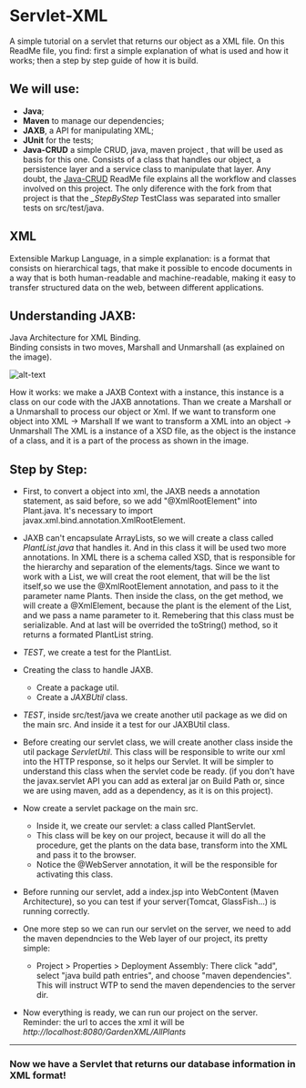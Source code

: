 # Servlet-XML
A simple tutorial on a servlet that returns our object as a XML file.
On this ReadMe file, you find: first a simple explanation of what is used and how it works; then a step by step guide of how it is build.


## We will use:

   * **Java**;
   * **Maven** to manage our dependencies;
   * **JAXB**, a API for manipulating XML;
   * **JUnit** for the tests;
   * **Java-CRUD** a simple CRUD, java, maven project , that will be used as basis for this one. Consists of a class that handles our object, a persistence layer and a service class to manipulate that layer. 
   Any doubt, the [Java-CRUD](https://github.com/BrenoCPimenta/Java-CRUD) ReadMe file explains all the workflow and classes involved on this project. 
   The only diference with the fork from that project is that the *_StepByStep* TestClass was separated into smaller tests on src/test/java. 

## XML

   Extensible Markup Language, in a simple explanation: is a format that consists on hierarchical tags, that make it possible to encode documents in a way that is both human-readable and machine-readable, making it easy to transfer structured data on the web, between different applications.

## Understanding JAXB:

   Java Architecture for XML Binding.  
   Binding consists in two moves, Marshall and Unmarshall (as explained on the image).

   ![alt-text](https://www.mysoftkey.com/wp-content/uploads/2017/06/jaxb-img.png)

   How it works: we make a JAXB Context with a instance, this instance is a class on our code with the JAXB annotations.
   Than we create a Marshall or a Unmarshall to process our object or Xml.
   If we want to transform one object into XML -> Marshall
   If we want to transform a XML into an object -> Unmarshall
   The XML is a instance of a XSD file, as the object is the instance of a class, and it is a part of the process as shown in the image.

## Step by Step:

   * First, to convert a object into xml, the JAXB needs a annotation statement, as said before, so we add "@XmlRootElement" into Plant.java. It's necessary to import javax.xml.bind.annotation.XmlRootElement.

   * JAXB can't encapsulate ArrayLists, so we will create a class called _PlantList.java_ that handles it. And in this class it will be used two more annotations. In XML there is a schema called XSD, that is responsible for the hierarchy and separation of the elements/tags. Since we want to work with a List, we will creat the root element, that will be the list itself,so we use the @XmlRootElement annotation, and pass to it the parameter name Plants. 
   Then inside the class, on the get method, we will create a @XmlElement, because the plant is the element of the List, and we pass a name parameter to it. Remebering that this class must be serializable. And at last will be overrided the toString() method, so it returns a formated PlantList string. 

   * *TEST*, we create a test for the PlantList.

   * Creating the class to handle JAXB.
     *  Create a package util.
     *  Create a _JAXBUtil_ class.

   * *TEST*, inside src/test/java we create another util package as we did on the main src. And inside it a test for our JAXBUtil class.

   * Before creating our servlet class, we will create another class inside the util package _ServletUtil_. This class will be responsible to write our xml into the HTTP response, so it helps our Servlet. It will be simpler to understand this class when the servlet code be ready. (if you don't have the javax.servlet API you can add as exteral jar on Build Path or, since we are using maven, add as a dependency, as it is on this project).


   * Now create a servlet package on the main src.
   	 * Inside it, we create our servlet: a class called PlantServlet.
   	 * This class will be key on our project, because it will do all the procedure, get the plants on the data base, transform into the XML and pass it to the browser.
   	 * Notice the @WebServer annotation, it will be the responsible for activating this class.


   * Before running our servlet, add a index.jsp into WebContent (Maven Architecture), so you can test if your server(Tomcat, GlassFish...) is running correctly.

   * One more step so we can run our servlet on the server, we need to add the maven dependncies to the Web layer of our project, its pretty simple:
   	 * Project > Properties > Deployment Assembly: There click "add", select "java build path entries", and choose "maven dependencies". This will instruct WTP to send the maven dependencies to the server dir.

   * Now everything is ready, we can run our project on the server. Reminder: the url to acces the xml it will be 
   *http://localhost:8080/GardenXML/AllPlants* 


------
### Now we have a Servlet that returns our database information in XML format!




